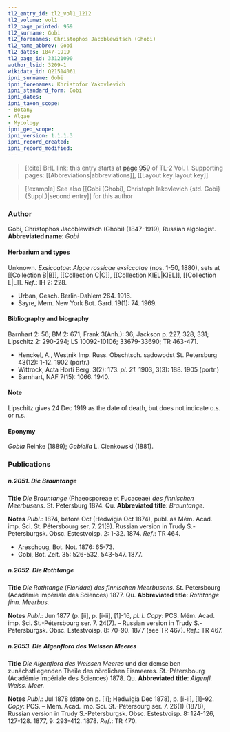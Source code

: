 ```yaml
---
tl2_entry_id: tl2_vol1_1212
tl2_volume: vol1
tl2_page_printed: 959
tl2_surname: Gobi
tl2_forenames: Christophos Jacoblewitsch (Ghobi)
tl2_name_abbrev: Gobi
tl2_dates: 1847-1919
tl2_page_id: 33121090
author_lsid: 3209-1
wikidata_id: Q21514061
ipni_surname: Gobi
ipni_forenames: Khristofor Yakovlevich
ipni_standard_form: Gobi
ipni_dates: 
ipni_taxon_scope: 
- Botany
- Algae
- Mycology
ipni_geo_scope: 
ipni_version: 1.1.1.3
ipni_record_created: 
ipni_record_modified:
---
```



> [!cite] BHL link: this entry starts at [page 959](https://www.biodiversitylibrary.org/page/33121090) of TL-2 Vol. I.
> Supporting pages: [[Abbreviations|abbreviations]], [[Layout key|layout key]].

> [!example] See also [[Gobi (Ghobi), Christoph Iakovlevich {std. Gobi} (Suppl.)|second entry]] for this author

### Author

Gobi, Christophos Jacoblewitsch (Ghobi) (1847-1919), Russian algologist. 
**Abbreviated name**: *Gobi*

#### Herbarium and types

Unknown.
*Exsiccatae*: *Algae rossicae exsiccatae* (nos. 1-50, 1880), sets at [[Collection B|B]], [[Collection C|C]], [[Collection KIEL|KIEL]], [[Collection L|L]].
*Ref*.: IH 2: 228.
- Urban, Gesch. Berlin-Dahlem 264. 1916.
- Sayre, Mem. New York Bot. Gard. 19(1): 74. 1969.

#### Bibliography and biography

Barnhart 2: 56; BM 2: 671; Frank 3(Anh.): 36; Jackson p. 227, 328, 331; Lipschitz 2: 290-294; LS 10092-10106; 33679-33690; TR 463-471.
- Henckel, A., Westnik Imp. Russ. Obschtsch. sadowodst St. Petersburg 43(12): 1-12. 1902 (portr.)
- Wittrock, Acta Horti Berg. 3(2): 173. *pl. 21.* 1903, 3(3): 188. 1905 (portr.)
- Barnhart, NAF 7(15): 1066. 1940.

#### Note

Lipschitz gives 24 Dec 1919 as the date of death, but does not indicate o.s. or n.s.

#### Eponymy

*Gobia* Reinke (1889); *Gobiella* L. Cienkowski (1881).

### Publications

##### n.2051. Die Brauntange

**Title**
*Die Brauntange* (Phaeosporeae et Fucaceae) *des finnischen Meerbusens*. St. Petersburg 1874. Qu.
**Abbreviated title**: *Brauntange*.

**Notes**
*Publ*.: 1874, before Oct (Hedwigia Oct 1874), publ. as Mém. Acad. imp. Sci. St. Pétersbourg ser. 7. 21(9). Russian version in Trudy S.-Petersburgsk. Obsc. Estestvoisp. 2: 1-32. 1874.
*Ref*.: TR 464.
- Areschoug, Bot. Not. 1876: 65-73.
- Gobi, Bot. Zeit. 35: 526-532, 543-547. 1877.

##### n.2052. Die Rothtange

**Title**
*Die Rothtange* (*Floridae*) *des finnischen Meerbusens*. St. Petersbourg (Académie impériale des Sciences) 1877. Qu.
**Abbreviated title**: *Rothtange finn. Meerbus.*

**Notes**
*Publ*.: Jun 1877 (p. \[ii\], p. \[i-ii\], \[1\]-16, *pl. I. Copy*: PCS. Mém. Acad. imp. Sci. St.-Pétersbourg ser. 7. 24(7). – Russian version in Trudy S.-Petersburgsk. Obsc. Estestvoisp. 8: 70-90. 1877 (see TR 467).
*Ref*.: TR 467.

##### n.2053. Die Algenflora des Weissen Meeres

**Title**
*Die Algenflora des Weissen Meeres* und der demselben zunächstliegenden Theile des nördlichen Eismeeres. St.-Pétersbourg (Académie impériale des Sciences) 1878. Qu.
**Abbreviated title**: *Algenfl. Weiss. Meer.*

**Notes**
*Publ*.: Jul 1878 (date on p. \[ii\]; Hedwigia Dec 1878), p. \[i-ii\], \[1\]-92. *Copy*: PCS. – Mém. Acad. imp. Sci. St.-Pétersourg ser. 7. 26(1) (1878), Russian version in Trudy S.-Petersburgsk. Obsc. Estestvoisp. 8: 124-126, 127-128. 1877, 9: 293-412. 1878.
*Ref*.: TR 470.

